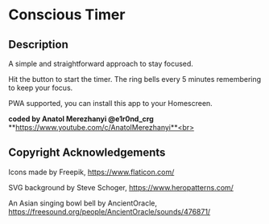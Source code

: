 # Conscious Timer

## Description

A simple and straightforward approach to stay focused.

Hit the button to start the timer. The ring bells every 5 minutes remembering to keep your focus.

PWA supported, you can install this app to your Homescreen.

**coded by Anatol Merezhanyi @e1r0nd_crg**<br>
**https://www.youtube.com/c/AnatolMerezhanyi**<br>

## Copyright Acknowledgements

Icons made by Freepik, https://www.flaticon.com/

SVG background by Steve Schoger, https://www.heropatterns.com/

An Asian singing bowl bell by AncientOracle, https://freesound.org/people/AncientOracle/sounds/476871/
